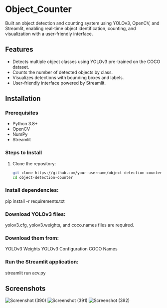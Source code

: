 # Object_Counter
Built an object detection and counting system using YOLOv3, OpenCV, and Streamlit, enabling real-time object identification, counting, and visualization with a user-friendly interface.
## Features

- Detects multiple object classes using YOLOv3 pre-trained on the COCO dataset.
- Counts the number of detected objects by class.
- Visualizes detections with bounding boxes and labels.
- User-friendly interface powered by Streamlit.
## Installation

### Prerequisites
- Python 3.8+
- OpenCV
- NumPy
- Streamlit

### Steps to Install
1. Clone the repository:
   ```bash
   git clone https://github.com/your-username/object-detection-counter.git
   cd object-detection-counter
   
### Install dependencies:
pip install -r requirements.txt

### Download YOLOv3 files:

yolov3.cfg, yolov3.weights, and coco.names files are required.
### Download them from:
YOLOv3 Weights
YOLOv3 Configuration
COCO Names

### Run the Streamlit application:

streamlit run acv.py

## Screenshots
![Screenshot (390)](https://github.com/user-attachments/assets/ff3c6888-fc72-4b06-9346-e390bd212379)
![Screenshot (391)](https://github.com/user-attachments/assets/9acd7018-944b-4f8d-93dd-970f4bd6c619)
![Screenshot (392)](https://github.com/user-attachments/assets/85029bfe-9727-4774-9c0c-dde5a3b975e7)
